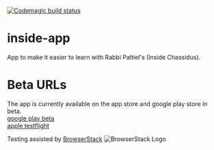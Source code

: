 [![Codemagic build status](https://api.codemagic.io/apps/5db2f36c25dc3f3292d4f13c/5db2f36c25dc3f3292d4f13b/status_badge.svg)](https://codemagic.io/apps/5db2f36c25dc3f3292d4f13c/5db2f36c25dc3f3292d4f13b/latest_build)

# inside-app
App to make it easier to learn with Rabbi Paltiel's (Inside Chassidus).

# Beta URLs
The app is currently available on the app store and google play store in beta.<br>
[google play beta](https://play.google.com/store/apps/details?id=org.insidechassidus.inside_chassidus)<br>
[apple testflight](https://testflight.apple.com/join/i9eR1Quy)

Testing assisted by [BrowserStack](https://www.browserstack.com/) ![BrowserStack Logo](https://raw.githubusercontent.com/yringler/inside-app/master/Browserstack-logo%402x.png)
